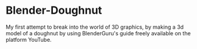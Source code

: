 # Blender-Doughnut
My first attempt to break into the world of 3D graphics, by making a 3d model of a doughnut by using BlenderGuru's guide freely available on the platform YouTube.
